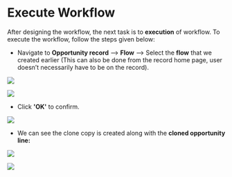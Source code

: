 # Execute Workflow

After designing the workflow, the next task is to **execution** of workflow. To execute the workflow, follow the steps given below:

* Navigate to **Opportunity record** --> **Flow** --> Select the **flow** that we created earlier (This can also be done from the record home page, user doesn’t necessarily have to be on the record).

![](../../../../.gitbook/assets/Flow\_1.png)

![](../../../../.gitbook/assets/Flow\_2.png)

* Click **'OK'** to confirm.

![](<../../../../.gitbook/assets/Flow\_3 (1).png>)

* We can see the clone copy is created along with the **cloned opportunity line:**

![](../../../../.gitbook/assets/Flow\_4.png)

![](../../../../.gitbook/assets/Flow\_5.png)
